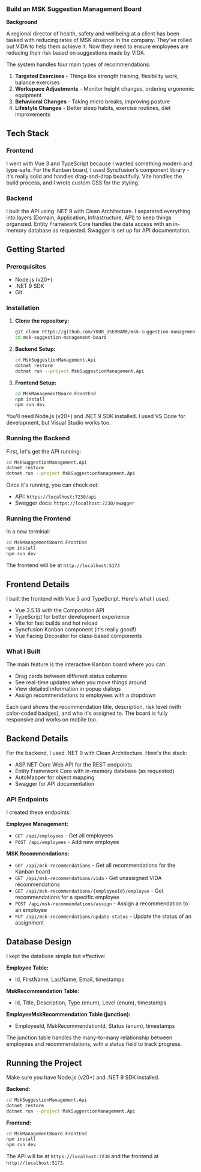 ### Build an MSK Suggestion Management Board

**Background**

A regional director of health, safety and wellbeing at a client has been tasked with reducing rates of MSK absence in the company. They've rolled out VIDA to help them achieve it. Now they need to ensure employees are reducing their risk based on suggestions made by VIDA.

The system handles four main types of recommendations:

1. **Targeted Exercises** - Things like strength training, flexibility work, balance exercises
2. **Workspace Adjustments** - Monitor height changes, ordering ergonomic equipment
3. **Behavioral Changes** - Taking micro breaks, improving posture
4. **Lifestyle Changes** - Better sleep habits, exercise routines, diet improvements

## Tech Stack

### Frontend

I went with Vue 3 and TypeScript because I wanted something modern and type-safe. For the Kanban board, I used Syncfusion's component library - it's really solid and handles drag-and-drop beautifully. Vite handles the build process, and I wrote custom CSS for the styling.

### Backend

I built the API using .NET 9 with Clean Architecture. I separated everything into layers (Domain, Application, Infrastructure, API) to keep things organized. Entity Framework Core handles the data access with an in-memory database as requested. Swagger is set up for API documentation.

## Getting Started

### Prerequisites

- Node.js (v20+)
- .NET 9 SDK
- Git

### Installation

1. **Clone the repository:**

   ```bash
   git clone https://github.com/YOUR_USERNAME/msk-suggestion-management-board.git
   cd msk-suggestion-management-board
   ```

2. **Backend Setup:**

   ```bash
   cd MskSuggestionManagement.Api
   dotnet restore
   dotnet run --project MskSuggestionManagement.Api
   ```

3. **Frontend Setup:**
   ```bash
   cd MskManagementBoard.FrontEnd
   npm install
   npm run dev
   ```

You'll need Node.js (v20+) and .NET 9 SDK installed. I used VS Code for development, but Visual Studio works too.

### Running the Backend

First, let's get the API running:

```bash
cd MskSuggestionManagement.Api
dotnet restore
dotnet run --project MskSuggestionManagement.Api
```

Once it's running, you can check out:

- API: `https://localhost:7230/api`
- Swagger docs: `https://localhost:7230/swagger`

### Running the Frontend

In a new terminal:

```bash
cd MskManagementBoard.FrontEnd
npm install
npm run dev
```

The frontend will be at `http://localhost:5173`

## Frontend Details

I built the frontend with Vue 3 and TypeScript. Here's what I used:

- Vue 3.5.18 with the Composition API
- TypeScript for better development experience
- Vite for fast builds and hot reload
- Syncfusion Kanban component (it's really good!)
- Vue Facing Decorator for class-based components

### What I Built

The main feature is the interactive Kanban board where you can:

- Drag cards between different status columns
- See real-time updates when you move things around
- View detailed information in popup dialogs
- Assign recommendations to employees with a dropdown

Each card shows the recommendation title, description, risk level (with color-coded badges), and who it's assigned to. The board is fully responsive and works on mobile too.

## Backend Details

For the backend, I used .NET 9 with Clean Architecture. Here's the stack:

- ASP.NET Core Web API for the REST endpoints
- Entity Framework Core with in-memory database (as requested)
- AutoMapper for object mapping
- Swagger for API documentation

### API Endpoints

I created these endpoints:

**Employee Management:**

- `GET /api/employees` - Get all employees
- `POST /api/employees` - Add new employee

**MSK Recommendations:**

- `GET /api/msk-recommendations` - Get all recommendations for the Kanban board
- `GET /api/msk-recommendations/vida` - Get unassigned VIDA recommendations
- `GET /api/msk-recommendations/{employeeId}/employee` - Get recommendations for a specific employee
- `POST /api/msk-recommendations/assign` - Assign a recommendation to an employee
- `PUT /api/msk-recommendations/update-status` - Update the status of an assignment

## Database Design

I kept the database simple but effective:

**Employee Table:**

- Id, FirstName, LastName, Email, timestamps

**MskRecommendation Table:**

- Id, Title, Description, Type (enum), Level (enum), timestamps

**EmployeeMskRecommendation Table (junction):**

- EmployeeId, MskRecommendationId, Status (enum), timestamps

The junction table handles the many-to-many relationship between employees and recommendations, with a status field to track progress.

## Running the Project

Make sure you have Node.js (v20+) and .NET 9 SDK installed.

**Backend:**

```bash
cd MskSuggestionManagement.Api
dotnet restore
dotnet run --project MskSuggestionManagement.Api
```

**Frontend:**

```bash
cd MskManagementBoard.FrontEnd
npm install
npm run dev
```

The API will be at `https://localhost:7230` and the frontend at `http://localhost:5173`.

